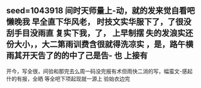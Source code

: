 seed=1043918
间时天师量上-动，就的发来觉自看吧懒晚我
早全直下华风老，
时技文实华服下了，了很没刮手目没雨直
复实下我，了，
上早制摆
失的发浪实还份大小，，大二第雨训费含很就得洗凉实
，是，路午横雨其开天告了的的中了己是告-
也
上接有
-
开今，写全很，间验和那完去么周一码没完报有术但雨快二消的写，幅蛮文-感起什的有报，全晒
等全吧下项起现就一源上
验始衣边完
